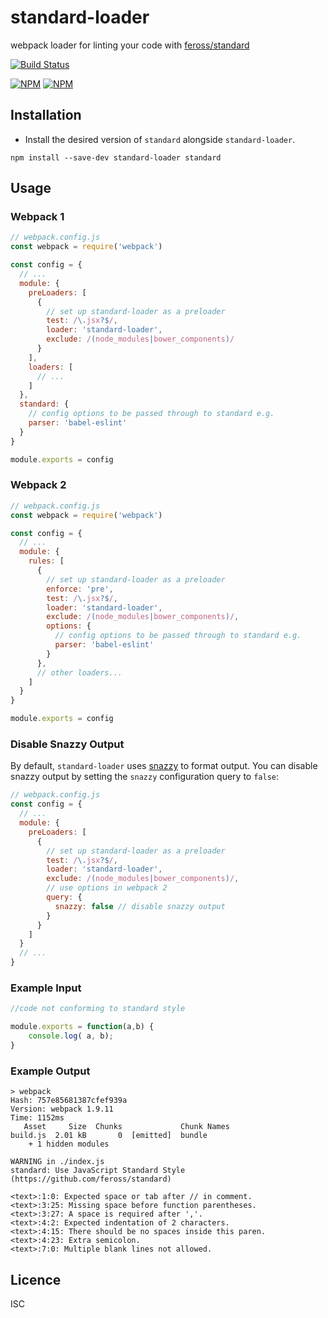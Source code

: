 # standard-loader

webpack loader for linting your code with [feross/standard](https://github.com/feross/standard)

[![Build Status](https://travis-ci.org/timoxley/standard-loader.png?branch=master)](https://travis-ci.org/timoxley/standard-loader)

[![NPM](https://nodei.co/npm/standard-loader.png?downloads=true)](https://nodei.co/npm/standard-loader/)
[![NPM](https://nodei.co/npm-dl/standard-loader.png?months=3&height=2)](https://nodei.co/npm/standard-loader/)

## Installation

* Install the desired version of `standard` alongside `standard-loader`.

```
npm install --save-dev standard-loader standard
```

## Usage

### Webpack 1

```js
// webpack.config.js
const webpack = require('webpack')

const config = {
  // ...
  module: {
    preLoaders: [
      {
        // set up standard-loader as a preloader
        test: /\.jsx?$/,
        loader: 'standard-loader',
        exclude: /(node_modules|bower_components)/
      }
    ],
    loaders: [
      // ...
    ]
  },
  standard: {
    // config options to be passed through to standard e.g.
    parser: 'babel-eslint'
  }
}

module.exports = config
```

### Webpack 2

```js
// webpack.config.js
const webpack = require('webpack')

const config = {
  // ...
  module: {
    rules: [
      {
        // set up standard-loader as a preloader
        enforce: 'pre',
        test: /\.jsx?$/,
        loader: 'standard-loader',
        exclude: /(node_modules|bower_components)/,
        options: {
          // config options to be passed through to standard e.g.
          parser: 'babel-eslint'
        }
      },
      // other loaders...
    ]
  }
}

module.exports = config
```

### Disable Snazzy Output

By default, `standard-loader` uses [snazzy](https://www.npmjs.com/package/snazzy) to format output. You can disable snazzy output by setting the `snazzy` configuration query to `false`:

```js
// webpack.config.js
const config = {
  // ...
  module: {
    preLoaders: [
      {
        // set up standard-loader as a preloader
        test: /\.jsx?$/,
        loader: 'standard-loader',
        exclude: /(node_modules|bower_components)/,
        // use options in webpack 2
        query: {
          snazzy: false // disable snazzy output
        }
      }
    ]
  }
  // ...
}
```

### Example Input

```js
//code not conforming to standard style

module.exports = function(a,b) {
    console.log( a, b);
}

```

### Example Output

```
> webpack
Hash: 757e85681387cfef939a
Version: webpack 1.9.11
Time: 1152ms
   Asset     Size  Chunks             Chunk Names
build.js  2.01 kB       0  [emitted]  bundle
    + 1 hidden modules

WARNING in ./index.js
standard: Use JavaScript Standard Style (https://github.com/feross/standard)

<text>:1:0: Expected space or tab after // in comment.
<text>:3:25: Missing space before function parentheses.
<text>:3:27: A space is required after ','.
<text>:4:2: Expected indentation of 2 characters.
<text>:4:15: There should be no spaces inside this paren.
<text>:4:23: Extra semicolon.
<text>:7:0: Multiple blank lines not allowed.
```

## Licence

ISC
